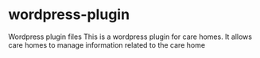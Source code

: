 # wordpress-plugin
Wordpress plugin files
This is a wordpress plugin for care homes. It allows care homes to manage information related to the care home

